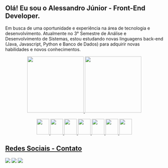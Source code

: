 ## Olá! Eu sou o Alessandro Júnior - Front-End Developer.

 Em busca de uma oportunidade e experiência na área de tecnologia e desenvolvimento. Atualmente no 3° Semestre de Análise e Desenvolvimento de Sistemas, estou estudando
 novas linguagens back-end (Java, Javascript, Python e Banco de Dados) para adquirir novas habilidades e novos conhecimentos.

 
 <div align="center">
  <a href="https://github.com/alvesalejr">
  <img height="180em" src="https://github-readme-stats.vercel.app/api?username=alvesalejr&show_icons=true&theme=dracula&include_all_commits=true&count_private=true"/>
  <img height="180em" src="https://github-readme-stats.vercel.app/api/top-langs/?username=alvesalejr&layout=compact&langs_count=7&theme=dracula"/>
</div>
 
<div align="center"><br>
  <img  height="50" width="40" src="https://cdn.jsdelivr.net/gh/devicons/devicon/icons/html5/html5-original.svg" />
  <img  height="50" width="40" src="https://cdn.jsdelivr.net/gh/devicons/devicon/icons/css3/css3-original.svg" />
  <img  height="50" width="40" src="https://cdn.jsdelivr.net/gh/devicons/devicon/icons/javascript/javascript-original.svg" />
  <img  height="50" width="40" src="https://cdn.jsdelivr.net/gh/devicons/devicon/icons/java/java-original.svg" />
  <img  height="50" width="40" src="https://cdn.jsdelivr.net/gh/devicons/devicon/icons/bootstrap/bootstrap-plain.svg" />
  <img  height="50" width="40" src="https://cdn.jsdelivr.net/gh/devicons/devicon/icons/python/python-original.svg" />
  <img  height="50" width="40" src="https://cdn.jsdelivr.net/gh/devicons/devicon/icons/visualstudio/visualstudio-plain.svg" />
</div>

 ## Redes Sociais - Contato
 <div>
  <a href = "mailto:alvesalejr@gmail.com"><img src="https://img.shields.io/badge/-Gmail-%23333?style=for-the-badge&logo=gmail&logoColor=white" target="_blank"></a>
  <a href="https://www.linkedin.com/in/alvesalejr" target="_blank"><img src="https://img.shields.io/badge/-LinkedIn-%230077B5?style=for-the-badge&logo=linkedin&logoColor=white" target="_blank"></a>
  <a href="https://instagram.com/dev.alvesalejr" target="_blank"><img src="https://img.shields.io/badge/-Instagram-%23E4405F?style=for-the-badge&logo=instagram&logoColor=white" target="_blank"></a>
 </div>
